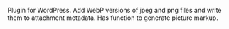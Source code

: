 Plugin for WordPress. Add WebP versions of jpeg and png files and write them to attachment metadata.
Has function to generate picture markup.
